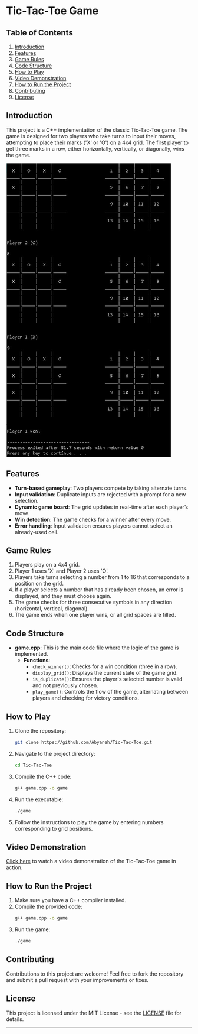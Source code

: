 

# Tic-Tac-Toe Game

## Table of Contents
1. [Introduction](#introduction)
2. [Features](#features)
3. [Game Rules](#game-rules)
4. [Code Structure](#code-structure)
5. [How to Play](#how-to-play)
6. [Video Demonstration](#video-demonstration)
7. [How to Run the Project](#how-to-run-the-project)
8. [Contributing](#contributing)
9. [License](#license)

## Introduction
This project is a C++ implementation of the classic Tic-Tac-Toe game. The game is designed for two players who take turns to input their moves, attempting to place their marks ('X' or 'O') on a 4x4 grid. The first player to get three marks in a row, either horizontally, vertically, or diagonally, wins the game.

![Demonstration](https://github.com/Abyaneh/tic-tac-toe/blob/main/picture/Demonstration.jpg)



## Features
- **Turn-based gameplay**: Two players compete by taking alternate turns.
- **Input validation**: Duplicate inputs are rejected with a prompt for a new selection.
- **Dynamic game board**: The grid updates in real-time after each player’s move.
- **Win detection**: The game checks for a winner after every move.
- **Error handling**: Input validation ensures players cannot select an already-used cell.

## Game Rules
1. Players play on a 4x4 grid.
2. Player 1 uses 'X' and Player 2 uses 'O'.
3. Players take turns selecting a number from 1 to 16 that corresponds to a position on the grid.
4. If a player selects a number that has already been chosen, an error is displayed, and they must choose again.
5. The game checks for three consecutive symbols in any direction (horizontal, vertical, diagonal).
6. The game ends when one player wins, or all grid spaces are filled.

## Code Structure
- **game.cpp**: This is the main code file where the logic of the game is implemented.
  - **Functions**:
    - `check_winner()`: Checks for a win condition (three in a row).
    - `display_grid()`: Displays the current state of the game grid.
    - `is_duplicate()`: Ensures the player's selected number is valid and not previously chosen.
    - `play_game()`: Controls the flow of the game, alternating between players and checking for victory conditions.

## How to Play
1. Clone the repository:
   ```bash
   git clone https://github.com/Abyaneh/Tic-Tac-Toe.git
   ```
2. Navigate to the project directory:
   ```bash
   cd Tic-Tac-Toe
   ```
3. Compile the C++ code:
   ```bash
   g++ game.cpp -o game
   ```
4. Run the executable:
   ```bash
   ./game
   ```
5. Follow the instructions to play the game by entering numbers corresponding to grid positions.

## Video Demonstration
[Click here](#) to watch a video demonstration of the Tic-Tac-Toe game in action.

## How to Run the Project
1. Make sure you have a C++ compiler installed.
2. Compile the provided code:
   ```bash
   g++ game.cpp -o game
   ```
3. Run the game:
   ```bash
   ./game
   ```

## Contributing
Contributions to this project are welcome! Feel free to fork the repository and submit a pull request with your improvements or fixes.

## License
This project is licensed under the MIT License - see the [LICENSE](https://github.com/Abyaneh/rotten_and_fresh/blob/main/LICENSE) file for details.

---

